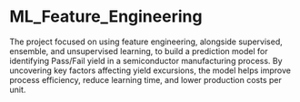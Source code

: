 # ML_Feature_Engineering
The project focused on using feature engineering, alongside supervised, ensemble, and unsupervised learning, to build a prediction model for identifying Pass/Fail yield in a semiconductor manufacturing process. By uncovering key factors affecting yield excursions, the model helps improve process efficiency, reduce learning time, and lower production costs per unit.

